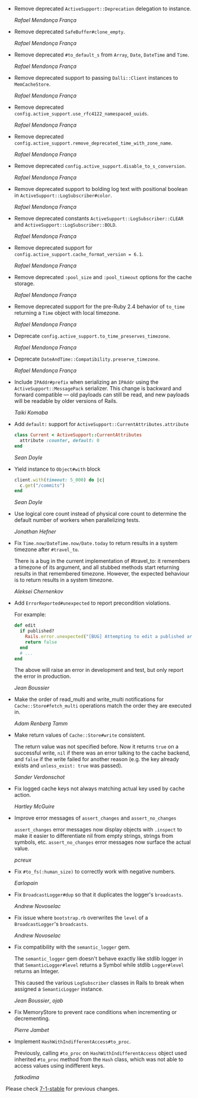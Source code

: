 *   Remove deprecated `ActiveSupport::Deprecation` delegation to instance.

    *Rafael Mendonça França*

*   Remove deprecated `SafeBuffer#clone_empty`.

    *Rafael Mendonça França*

*   Remove deprecated `#to_default_s` from `Array`, `Date`, `DateTime` and `Time`.

    *Rafael Mendonça França*

*   Remove deprecated support to passing `Dalli::Client` instances to `MemCacheStore`.

    *Rafael Mendonça França*

*   Remove deprecated `config.active_support.use_rfc4122_namespaced_uuids`.

    *Rafael Mendonça França*

*   Remove deprecated `config.active_support.remove_deprecated_time_with_zone_name`.

    *Rafael Mendonça França*

*   Remove deprecated `config.active_support.disable_to_s_conversion`.

    *Rafael Mendonça França*

*   Remove deprecated support to bolding log text with positional boolean in `ActiveSupport::LogSubscriber#color`.

    *Rafael Mendonça França*

*   Remove deprecated constants `ActiveSupport::LogSubscriber::CLEAR` and `ActiveSupport::LogSubscriber::BOLD`.

    *Rafael Mendonça França*

*   Remove deprecated support for `config.active_support.cache_format_version = 6.1`.

    *Rafael Mendonça França*

*   Remove deprecated `:pool_size` and `:pool_timeout` options for the cache storage.

    *Rafael Mendonça França*

*   Remove deprecated support for the pre-Ruby 2.4 behavior of `to_time` returning a `Time` object with local timezone.

    *Rafael Mendonça França*

*   Deprecate `config.active_support.to_time_preserves_timezone`.

    *Rafael Mendonça França*

*   Deprecate `DateAndTime::Compatibility.preserve_timezone`.

    *Rafael Mendonça França*

*   Include `IPAddr#prefix` when serializing an `IPAddr` using the
    `ActiveSupport::MessagePack` serializer. This change is backward and forward
    compatible — old payloads can still be read, and new payloads will be
    readable by older versions of Rails.

    *Taiki Komaba*

*   Add `default:` support for `ActiveSupport::CurrentAttributes.attribute`

    ```ruby
    class Current < ActiveSupport::CurrentAttributes
      attribute :counter, default: 0
    end
    ```

    *Sean Doyle*

*   Yield instance to `Object#with` block

    ```ruby
    client.with(timeout: 5_000) do |c|
      c.get("/commits")
    end
    ```

    *Sean Doyle*

*   Use logical core count instead of physical core count to determine the
    default number of workers when parallelizing tests.

    *Jonathan Hefner*

*   Fix `Time.now/DateTime.now/Date.today` to return results in a system timezone after `#travel_to`.

    There is a bug in the current implementation of #travel_to:
    it remembers a timezone of its argument, and all stubbed methods start
    returning results in that remembered timezone. However, the expected
    behaviour is to return results in a system timezone.

    *Aleksei Chernenkov*

*   Add `ErrorReported#unexpected` to report precondition violations.

    For example:

    ```ruby
    def edit
      if published?
        Rails.error.unexpected("[BUG] Attempting to edit a published article, that shouldn't be possible")
        return false
      end
      # ...
    end
    ```

    The above will raise an error in development and test, but only report the error in production.

    *Jean Boussier*

*   Make the order of read_multi and write_multi notifications for `Cache::Store#fetch_multi` operations match the order they are executed in.

    *Adam Renberg Tamm*

*   Make return values of `Cache::Store#write` consistent.

    The return value was not specified before. Now it returns `true` on a successful write,
    `nil` if there was an error talking to the cache backend, and `false` if the write failed
    for another reason (e.g. the key already exists and `unless_exist: true` was passed).

    *Sander Verdonschot*

*   Fix logged cache keys not always matching actual key used by cache action.

    *Hartley McGuire*

*   Improve error messages of `assert_changes` and `assert_no_changes`

    `assert_changes` error messages now display objects with `.inspect` to make it easier
    to differentiate nil from empty strings, strings from symbols, etc.
    `assert_no_changes` error messages now surface the actual value.

    *pcreux*

*   Fix `#to_fs(:human_size)` to correctly work with negative numbers.

    *Earlopain*

*   Fix `BroadcastLogger#dup` so that it duplicates the logger's `broadcasts`.

    *Andrew Novoselac*

*   Fix issue where `bootstrap.rb` overwrites the `level` of a `BroadcastLogger`'s `broadcasts`.

    *Andrew Novoselac*

*   Fix compatibility with the `semantic_logger` gem.

    The `semantic_logger` gem doesn't behave exactly like stdlib logger in that
    `SemanticLogger#level` returns a Symbol while stdlib `Logger#level` returns an Integer.

    This caused the various `LogSubscriber` classes in Rails to break when assigned a
    `SemanticLogger` instance.

    *Jean Boussier*, *ojab*

*   Fix MemoryStore to prevent race conditions when incrementing or decrementing.

    *Pierre Jambet*

*   Implement `HashWithIndifferentAccess#to_proc`.

    Previously, calling `#to_proc` on `HashWithIndifferentAccess` object used inherited `#to_proc`
    method from the `Hash` class, which was not able to access values using indifferent keys.

    *fatkodima*

Please check [7-1-stable](https://github.com/rails/rails/blob/7-1-stable/activesupport/CHANGELOG.md) for previous changes.
